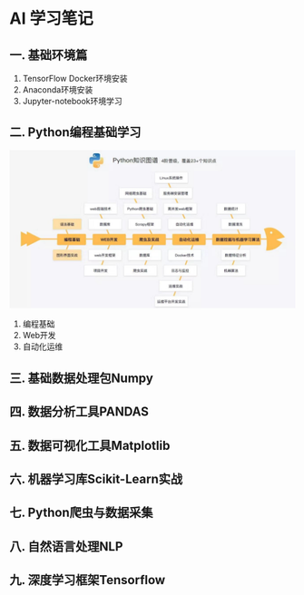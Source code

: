 # AI 学习笔记
## 一. 基础环境篇
1. TensorFlow Docker环境安装
2. Anaconda环境安装
3. Jupyter-notebook环境学习
## 二. Python编程基础学习
![python知识图谱](image/python_image.jpg)
1. 编程基础
2. Web开发
3. 自动化运维
## 三. 基础数据处理包Numpy
## 四. 数据分析工具PANDAS
## 五. 数据可视化工具Matplotlib
## 六. 机器学习库Scikit-Learn实战
## 七. Python爬虫与数据采集
## 八. 自然语言处理NLP
## 九. 深度学习框架Tensorflow
